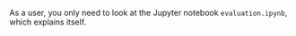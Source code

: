 
As a user, you only need to look at the Jupyter notebook `evaluation.ipynb`, which explains itself.